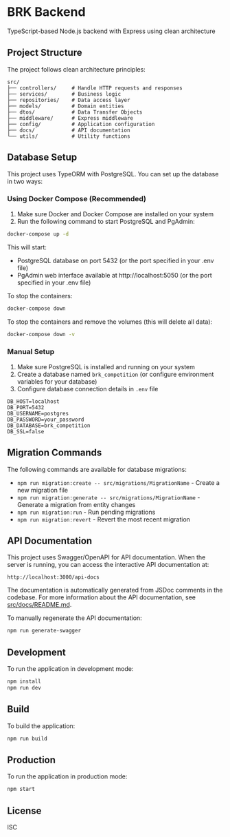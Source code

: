 # BRK Backend

TypeScript-based Node.js backend with Express using clean architecture

## Project Structure

The project follows clean architecture principles:

```
src/
├── controllers/     # Handle HTTP requests and responses
├── services/        # Business logic
├── repositories/    # Data access layer
├── models/          # Domain entities
├── dtos/            # Data Transfer Objects
├── middleware/      # Express middleware
├── config/          # Application configuration
├── docs/            # API documentation
└── utils/           # Utility functions
```

## Database Setup

This project uses TypeORM with PostgreSQL. You can set up the database in two ways:

### Using Docker Compose (Recommended)

1. Make sure Docker and Docker Compose are installed on your system
2. Run the following command to start PostgreSQL and PgAdmin:

```bash
docker-compose up -d
```

This will start:
- PostgreSQL database on port 5432 (or the port specified in your .env file)
- PgAdmin web interface available at http://localhost:5050 (or the port specified in your .env file)

To stop the containers:

```bash
docker-compose down
```

To stop the containers and remove the volumes (this will delete all data):

```bash
docker-compose down -v
```

### Manual Setup

1. Make sure PostgreSQL is installed and running on your system
2. Create a database named `brk_competition` (or configure environment variables for your database)
3. Configure database connection details in `.env` file

```
DB_HOST=localhost
DB_PORT=5432
DB_USERNAME=postgres
DB_PASSWORD=your_password
DB_DATABASE=brk_competition
DB_SSL=false
```

## Migration Commands

The following commands are available for database migrations:

- `npm run migration:create -- src/migrations/MigrationName` - Create a new migration file
- `npm run migration:generate -- src/migrations/MigrationName` - Generate a migration from entity changes
- `npm run migration:run` - Run pending migrations
- `npm run migration:revert` - Revert the most recent migration

## API Documentation

This project uses Swagger/OpenAPI for API documentation. When the server is running, you can access the interactive API documentation at:

```
http://localhost:3000/api-docs
```

The documentation is automatically generated from JSDoc comments in the codebase. For more information about the API documentation, see [src/docs/README.md](src/docs/README.md).

To manually regenerate the API documentation:

```bash
npm run generate-swagger
```

## Development

To run the application in development mode:

```bash
npm install
npm run dev
```

## Build

To build the application:

```bash
npm run build
```

## Production

To run the application in production mode:

```bash
npm start
```

## License

ISC 